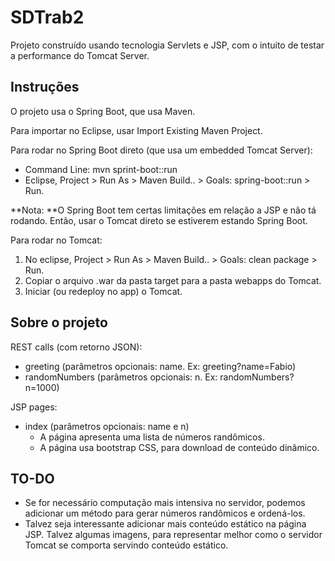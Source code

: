 # SDTrab2

Projeto construído usando tecnologia Servlets e JSP, com o intuito de testar a performance do Tomcat Server. 


## Instruções

O projeto usa o Spring Boot, que usa Maven. 

Para importar no Eclipse, usar Import Existing Maven Project. 

Para rodar no Spring Boot direto (que usa um embedded Tomcat Server): 
* Command Line: mvn sprint-boot::run
* Eclipse, Project > Run As > Maven Build.. > Goals: spring-boot::run > Run.

**Nota: **O Spring Boot tem certas limitações em relação a JSP e não tá rodando. Então, usar o Tomcat direto se estiverem estando Spring Boot. 

Para rodar no Tomcat: 
1. No eclipse, Project > Run As > Maven Build.. > Goals: clean package > Run.
1. Copiar o arquivo .war da pasta target para a pasta webapps do Tomcat. 
1. Iniciar (ou redeploy no app) o Tomcat. 


## Sobre o projeto

REST calls (com retorno JSON): 

* greeting (parâmetros opcionais: name. Ex: greeting?name=Fabio)
* randomNumbers (parâmetros opcionais: n. Ex: randomNumbers?n=1000)

JSP pages: 

* index (parâmetros opcionais: name e n) 
	* A página apresenta uma lista de números randômicos. 
	* A página usa bootstrap CSS, para download de conteúdo dinâmico. 
	

## TO-DO

* Se for necessário computação mais intensiva no servidor, podemos adicionar um método para gerar números randômicos e ordená-los.
* Talvez seja interessante adicionar mais conteúdo estático na página JSP. Talvez algumas imagens, para representar melhor como o servidor Tomcat se comporta servindo conteúdo estático. 